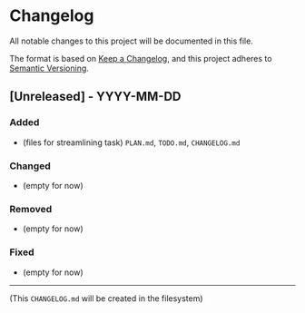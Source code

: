 # Changelog

All notable changes to this project will be documented in this file.

The format is based on [Keep a Changelog](https://keepachangelog.com/en/1.0.0/),
and this project adheres to [Semantic Versioning](https://semver.org/spec/v2.0.0.html).

## [Unreleased] - YYYY-MM-DD

### Added
- (files for streamlining task) `PLAN.md`, `TODO.md`, `CHANGELOG.md`

### Changed
- (empty for now)

### Removed
- (empty for now)

### Fixed
- (empty for now)

---
(This `CHANGELOG.md` will be created in the filesystem)
